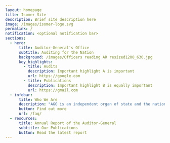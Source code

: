 ```yaml
---
layout: homepage
title: Isomer Site
description: Brief site description here
image: /images/isomer-logo.svg
permalink: /
notification: <optional notification bar>
sections:
  - hero:
      title: Auditor-General's Office
      subtitle: Auditing for the Nation
      background: /images/Officers reading AR resized1200_630.jpg
      key_highlights:
        - title: Audits
          description: Important highlight A is important
          url: https://google.com
        - title: Publications
          description: Important highlight B is equally important
          url: https://gmail.com
  - infobar:
      title: Who We Are
      description: "AGO is an independent organ of state and the national auditor. "
      button: Find out more
      url: /faq/
  - resources:
      title: Annual Report of the Auditor-General
      subtitle: Our Publications
      button: Read the latest report
---
```

